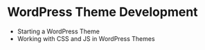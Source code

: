 # WordPress Theme Development
- Starting a WordPress Theme 
- Working with CSS and JS in WordPress Themes 
